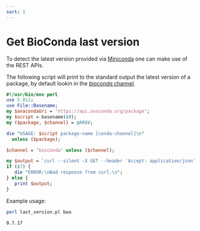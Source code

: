 ```yaml
---
sort: 1
---
```

# Get BioConda last version

To detect the latest version provided via [Miniconda](https://docs.conda.io/en/latest/miniconda.html)
one can make use of the REST APIs.

The following script will print to the standard output the latest version of a
package, by default lookin in the [_bioconda_ channel](https://bioconda.github.io/).


```perl
#!/usr/bin/env perl
use 5.012;
use File::Basename;
my $anacondaUri = 'https://api.anaconda.org/package';
my $script = basename($0);
my ($package, $channel) = @ARGV;

die "USAGE: $script package-name [conda-channel]\n"
  unless ($package);

$channel = 'bioconda' unless ($channel);

my $output = `curl --silent -X GET --header 'Accept: application/json' '$anacondaUri/$channel/$package'| grep latest_version | cut -f4 -d\\"`;
if ($?) {
   die "ERROR:\nBad response from curl.\n";
} else {
   print $output;  
}
```


Example usage:
```bash
perl last_version.pl bwa

0.7.17
```
